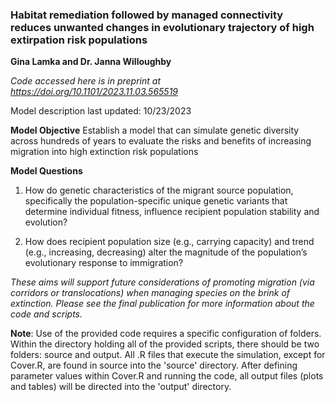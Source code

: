 ### Habitat remediation followed by managed connectivity reduces unwanted changes in evolutionary trajectory of high extirpation risk populations
**Gina Lamka and Dr. Janna Willoughby**

*Code accessed here is in preprint at https://doi.org/10.1101/2023.11.03.565519*

Model description last updated: 10/23/2023

**Model Objective**
Establish a model that can simulate genetic diversity across hundreds of years to evaluate the risks and benefits of increasing migration into high extinction risk populations

**Model Questions**
1. How do genetic characteristics of the migrant source population, specifically the population-specific unique genetic variants that determine individual fitness, influence recipient population stability and evolution?

2. How does recipient population size (e.g., carrying capacity) and trend (e.g., increasing, decreasing) alter the magnitude of the population’s evolutionary response to immigration?

*These aims will support future considerations of promoting migration (via corridors or translocations) when managing species on the brink of extinction. Please see the final publication for more information about the code and scripts.*


**Note**: Use of the provided code requires a specific configuration of folders. Within the directory holding all of the provided scripts, there should be two folders: source and output. All .R files that execute the simulation, except for Cover.R, are found in source into the 'source' directory. After defining parameter values within Cover.R and running the code, all output files (plots and tables) will be directed into the 'output' directory.

